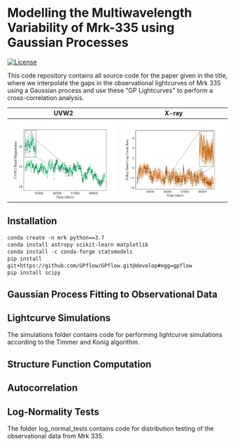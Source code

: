 # Modelling the Multiwavelength Variability of Mrk-335 using Gaussian Processes

[![License](https://img.shields.io/badge/license-MIT-green.svg)](LICENSE)

This code repository contains all source code for the paper given in the title, where we interpolate the gaps in the observational
lightcurves of Mrk 335 using a Gaussian process and use these "GP Lightcurves" to perform a 
cross-correlation analysis.

UVW2            |  X-ray
:-------------------------:|:-------------------------:
<img src="uv_gp.png" width="400" title="UVW2 Band GP Lightcurve">|    <img src="xray_gp.png" width="400" title="X-Ray Band GP Lightcurve">


## Installation

```
conda create -n mrk python==3.7
conda install astropy scikit-learn matplotlib
conda install -c conda-forge statsmodels
pip install git+https://github.com/GPflow/GPflow.git@develop#egg=gpflow
pip install scipy
```

## Gaussian Process Fitting to Observational Data

## Lightcurve Simulations

The simulations folder contains code for performing lightcurve simulations according
to the Timmer and Konig algorithm.

## Structure Function Computation

## Autocorrelation

## Log-Normality Tests

The folder log_normal_tests contains code for distribution testing of the observational
data from Mrk 335.
